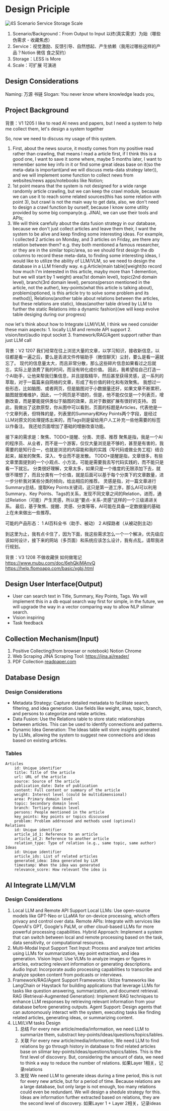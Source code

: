 # Design Priciple
![4S Scenario Service Storage Scale](design4s.png)
1. Scenario/Background：From Output to Input 以终(真实需求）为始（哪些伪需求 - 收藏焦虑）
2. Service：视觉激励、反馈引导、自然想起、产生依赖（我用过哪些这样的产品？Notion 微信 食之契约）
3. Storage：LESS is More
4. Scale：可扩展 可演进

## Design Considerations
Naming: 万源 书链
Slogan: You never know where knowledge leads you, 

## Project Background
背景：V1 1205
I like to read AI news and papers, but I need a system to help me collect them, let's design a system together

So, now we need to discuss my usage of this system. 
1. First, about the news source, it mostly comes from my positive read rather than crawling, that means I read a article first, if I think this is a good one, I want to save it some where, maybe 5 months later, I want to remember some key info in it or find some great ideas base on it(so the meta-data is important(and we will discuss meta-data strategy later)), and we will implement some function to collect news from websites/news apps/notebooks like Notion;
2. 1st point means that the system is not designed for a wide range randomly article crawling, but we can keep the crawl module, because we can use it to reach some related sources(this has some relation with point 3), but crawl is not the main way to get data, also, we don't need to design a crawl function by ourself, because I know some utility provided by some big company(e.g. JINA), we can use their tools and APIs;
3. We will think carefully about the data fusion strategy in our database, because we don't just collect articles and leave them their, I want the system to be alive and keep finding some interesting ideas. For example, I collected 2 articles on Monday, and 3 articles on Friday, are there any relation between them? e.g. they both mentioned a famous researcher, or they are in the similar topic/area, so we should first design the db columns to record these meta-data, to finding some interesting ideas, I would like to utilize the ability of LLM/VLM, so we need to design the database in a LLM friendly way.
e.g.Article(main table)[weight(to record how much I'm interested in this article, mayby more than 1 demention, but we will start by 1 weight) area(1st domain level), topic(2nd domain level), branch(3rd domain level), persons(person mentioned in the article, not the auther), key-points(what this article is talking about), problem(optioned, is this article try to solve some problem and its method)], Relations(another table about relations between the articles, but these relations are static), Ideas(another table drived by LLM to further the static Relations into a dynamic fashion)(we will keep evolve table desiging during our progress)

now let's think about how to Integrate LLM/VLM, I think we need consider these main aspects: 1. locally LLM and remote API support 2. vision/text/audio input socket 3. framework/RAG/Agent support rather than just LLM call

背景：V2 1207
我们经常在往上浏览大量的文章，以学习知识，接收新信息，以往都是看一遍之后，要么是丢进文件传输助手（微信聊天）尘封，要么是看一遍就忘了。
现代的信息量太大，而且非常分散，那么这些碎片信息如果看过之后就忘，实际上是浪费了我的时间，而没有转化成价值。
因此，我希望给自己打造一个AI助手，让他来帮我归集信息，并且提取精华，然后甚至获得灵感，这一系列的萃取，对于一篇篇来自网络的文章，形成了有价值的转化和有效聚焦。
我想过一些形态，比如脑图、或者网页，但是脑图对于小数据量还好，如果文章不断累积，脑图就很难维护，因此，一个网页是不错的，但是，他不能仅仅是一个列表页，增删改查，而是要能提供类似于脑图的效果，且对于数据扩展有很好的支持。
因此，我做出了这款原型，你从图中可以看到，页面的标题是Articles，代表他是一个文章列表，但特殊的是，列表里的Summary和Key Points两个字段，是经过LLM对原文的处理提炼出来的，而Tags则是留给用户人工补充一些他需要的标签以作备注。
我还给页面增加了基础的增删改查功能。

接下来的需求是：聚焦、TODO+提醒、分类、灵感、推荐
聚焦是指，我是一个AI的程序员、从业者，而不是一个游客，仅仅大量浏览是不够的，甚至是有害的，我需要的是知行合一，也就是浏览的内容能和我的实践（写代码或做业务工程）结合起来，越发的聚焦、深入、专业而不是发散。
TODO+提醒是指，文章很多，有些文章里面提到的一个小观点、小方法，可能是需要我去写代码实践的，而不能只是看一下就忘。
分类很好理解，文章太多，如果只是一个维度的无限添加下去，就很不理想了，而且分类有一个价值，就是后面可以基于每个分类下的文章数量，进一步分析我对某些分类的倾向，给出相应的推荐。
灵感是指，对一篇文章进行Summary总结，提取Key Points关键词，这只是第一道工序，那么AI可以利用Summary、Key Points、Tags的关系，发现不同文章之间的Relation，进而，通过Relation（可能）产生灵感，所以是“要点-关系-灵感”这样的一个三级递进关系。
最后，基于聚焦、提醒、灵感、分类等等，AI可能在具备一定数据量的基础上在未来做出一些推荐。

可能的产品形态：
1 AI百科全书（助手、被动）
2 AI探路者（从被动到主动）

到这里为止，我有点卡住了，因为下面，我这些需求怎么一个一个解决，优先级应该如何设计，接下来的网站（多页面）和系统应该怎么设计，我有点乱，请帮我进行规划。

背景：V3 1208 不做收藏侠 如何做笔记
https://www.mubu.com/doc/6ehQkiMAnvQ
https://help.flomoapp.com/basic/xgbj.html

## Design User Interface(Output)
- User can search text in Title, Summary, Key Points, Tags. We will implement this in a db equal search way first for simple, in the future, we will upgrade the way in a vector comparing way to allow NLP silimar search.
- Vision inspiring
- Task feedback

## Collection Mechanism(Input)
1. Positive Collecting(from browser or notebook)
    Notion 
    Chrome 
2. Web Scraping
    JINA Scraping Tool: https://jina.ai/reader/
3. PDF Collection
    [readpaper.com](https://readpaper.com/home/library)

## Database Design
### Design Considerations
- Metadata Strategy: Capture detailed metadata to facilitate search, filtering, and idea generation. Use fields like weight, area, topic, branch, and persons to categorize and relate articles.
- Data Fusion: Use the Relations table to store static relationships between articles. This can be used to identify connections and patterns.
- Dynamic Idea Generation: The Ideas table will store insights generated by LLMs, allowing the system to suggest new connections and ideas based on existing articles.
### Tables
    Articles
        id: Unique identifier
        title: Title of the article
        url: URL of the article
        source: Source of the article
        publication_date: Date of publication
        content: Full content or summary of the article
        weight: Interest level (could be multidimensional)
        area: Primary domain level
        topic: Secondary domain level
        branch: Tertiary domain level
        persons: People mentioned in the article
        key_points: Key points or topics discussed
        problem: Problem addressed and methods used (optional)
    Relations
        id: Unique identifier
        article_id_1: Reference to an article
        article_id_2: Reference to another article
        relation_type: Type of relation (e.g., same topic, same author)
    Ideas
        id: Unique identifier
        article_ids: List of related articles
        generated_idea: Idea generated by LLM
        timestamp: When the idea was generated
        relevance_score: How relevant the idea is

## AI Integrate LLM/VLM
### Design Considerations
1. Local LLM and Remote API Support
Local LLMs: Use open-source models like GPT-Neo or LLaMA for on-device processing, which offers privacy and control over data.
Remote APIs: Integrate with services like OpenAI's GPT, Google's PaLM, or other cloud-based LLMs for more powerful processing capabilities.
Hybrid Approach: Implement a system that can switch between local and remote processing based on the task, data sensitivity, or computational resources.
2. Multi-Modal Input Support
Text Input: Process and analyze text articles using LLMs for summarization, key point extraction, and idea generation.
Vision Input: Use VLMs to analyze images or figures in articles, extracting relevant information or generating descriptions.
Audio Input: Incorporate audio processing capabilities to transcribe and analyze spoken content from podcasts or interviews.
3. Framework/RAG/Agent Support
Frameworks: Utilize frameworks like LangChain or Haystack for building applications that leverage LLMs for tasks like question answering, summarization, and document retrieval.
RAG (Retrieval-Augmented Generation): Implement RAG techniques to enhance LLM responses by retrieving relevant information from your database before generating outputs.
Agent Support: Design agents that can autonomously interact with the system, executing tasks like finding related articles, generating ideas, or summarizing content.
4. LLM/LVM tasks Design
    1. 总结 For every new article/media/information, we need LLM to summarize them, substract key-points/ideas/questions/topics/lables.
    2. 关联 For every new article/media/information, We need LLM to find relations by go through history in database to find related articles base on silimar key-points/ideas/questions/topics/lables. This is the first level of discovery. But, considering the amount of data, we need to think a way to reduce the number of relations. 如果Layer 1相关，记录relations
    3. 发现 We need LLM to generate ideas during a time period, this is not for every new article, but for a period of time. Because relations are a large database, but only large is not enough, too many relations could even be redundant. We will design a shedule strategy for this. Ideas are information further extracted based on relations, they are the second level of discovery.  如果Layer 1 + Layer 2相关，记录ideas
